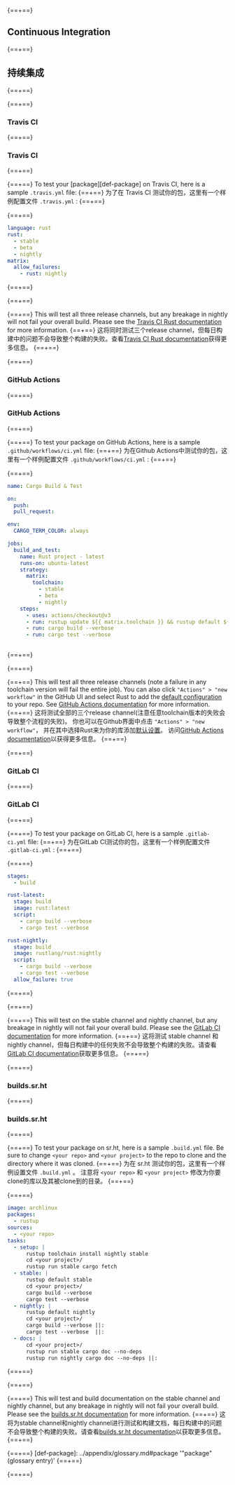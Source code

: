 {==+==}
## Continuous Integration
{==+==}
## 持续集成
{==+==}

{==+==}
### Travis CI
{==+==}
### Travis CI
{==+==}

{==+==}
To test your [package][def-package] on Travis CI, here is a sample
`.travis.yml` file:
{==+==}
为了在 Travis CI 测试你的包，这里有一个样例配置文件 `.travis.yml` :
{==+==}

{==+==}
```yaml
language: rust
rust:
  - stable
  - beta
  - nightly
matrix:
  allow_failures:
    - rust: nightly
```
{==+==}

{==+==}


{==+==}
This will test all three release channels, but any breakage in nightly
will not fail your overall build. Please see the [Travis CI Rust
documentation](https://docs.travis-ci.com/user/languages/rust/) for more
information.
{==+==}
这将同时测试三个release channel，但每日构建中的问题不会导致整个构建的失败。查看[Travis CI Rust documentation](https://docs.travis-ci.com/user/languages/rust/)获得更多信息。
{==+==}


{==+==}
### GitHub Actions
{==+==}
### GitHub Actions
{==+==}

{==+==}
To test your package on GitHub Actions, here is a sample `.github/workflows/ci.yml` file:
{==+==}
为在Github Actions中测试你的包，这里有一个样例配置文件 `.github/workflows/ci.yml` :
{==+==}

{==+==}
```yaml
name: Cargo Build & Test

on:
  push:
  pull_request:

env: 
  CARGO_TERM_COLOR: always

jobs:
  build_and_test:
    name: Rust project - latest
    runs-on: ubuntu-latest
    strategy:
      matrix:
        toolchain:
          - stable
          - beta
          - nightly
    steps:
      - uses: actions/checkout@v3
      - run: rustup update ${{ matrix.toolchain }} && rustup default ${{ matrix.toolchain }}
      - run: cargo build --verbose
      - run: cargo test --verbose
  
```
{==+==}

{==+==}


{==+==}
This will test all three release channels (note a failure in any toolchain version will fail the entire job). You can also click `"Actions" > "new workflow"` in the GitHub UI and select Rust to add the [default configuration](https://github.com/actions/starter-workflows/blob/main/ci/rust.yml) to your repo. See [GitHub Actions documentation](https://docs.github.com/en/actions) for more information.
{==+==}
这将测试全部的三个release channel(注意任意toolchain版本的失败会导致整个流程的失败)。
你也可以在Github界面中点击 `"Actions" > "new workflow"`，
并在其中选择Rust来为你的库添加[默认设置](https://github.com/actions/starter-workflows/blob/main/ci/rust.yml)。
访问[GitHub Actions documentation](https://docs.github.com/en/actions)以获得更多信息。
{==+==}

{==+==}
### GitLab CI
{==+==}
### GitLab CI
{==+==}

{==+==}
To test your package on GitLab CI, here is a sample `.gitlab-ci.yml` file:
{==+==}
为在GitLab CI测试你的包，这里有一个样例配置文件 `.gitlab-ci.yml` :
{==+==}


{==+==}
```yaml
stages:
  - build

rust-latest:
  stage: build
  image: rust:latest
  script:
    - cargo build --verbose
    - cargo test --verbose

rust-nightly:
  stage: build
  image: rustlang/rust:nightly
  script:
    - cargo build --verbose
    - cargo test --verbose
  allow_failure: true
```
{==+==}

{==+==}


{==+==}
This will test on the stable channel and nightly channel, but any
breakage in nightly will not fail your overall build. Please see the
[GitLab CI documentation](https://docs.gitlab.com/ce/ci/yaml/index.html) for more
information.
{==+==}
这将测试 stable channel 和 nightly channel，但每日构建中的任何失败不会导致整个构建的失败。请查看[GitLab CI documentation](https://docs.gitlab.com/ce/ci/yaml/index.html)获取更多信息。
{==+==}


{==+==}
### builds.sr.ht
{==+==}
### builds.sr.ht
{==+==}

{==+==}
To test your package on sr.ht, here is a sample `.build.yml` file.
Be sure to change `<your repo>` and `<your project>` to the repo to clone and
the directory where it was cloned.
{==+==}
为在 sr.ht 测试你的包，这里有一个样例设置文件 `.build.yml` 。
注意将 `<your repo>` 和 `<your project>` 修改为你要clone的库以及其被clone到的目录。
{==+==}


{==+==}
```yaml
image: archlinux
packages:
  - rustup
sources:
  - <your repo>
tasks:
  - setup: |
      rustup toolchain install nightly stable
      cd <your project>/
      rustup run stable cargo fetch
  - stable: |
      rustup default stable
      cd <your project>/
      cargo build --verbose
      cargo test --verbose
  - nightly: |
      rustup default nightly
      cd <your project>/
      cargo build --verbose ||:
      cargo test --verbose  ||:
  - docs: |
      cd <your project>/
      rustup run stable cargo doc --no-deps
      rustup run nightly cargo doc --no-deps ||:
```
{==+==}

{==+==}


{==+==}
This will test and build documentation on the stable channel and nightly
channel, but any breakage in nightly will not fail your overall build. Please
see the [builds.sr.ht documentation](https://man.sr.ht/builds.sr.ht/) for more
information.
{==+==}
这将为stable channel和nightly channel进行测试和构建文档，每日构建中的问题不会导致整个构建的失败。请查看[builds.sr.ht documentation](https://man.sr.ht/builds.sr.ht/)以获取更多信息。
{==+==}

{==+==}
[def-package]:  ../appendix/glossary.md#package  '"package" (glossary entry)'
{==+==}

{==+==}
